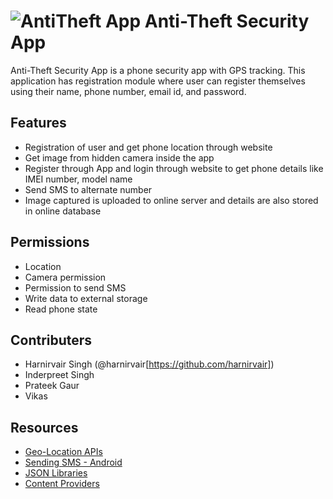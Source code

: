 #    ![AntiTheft App](https://res.cloudinary.com/drxuibycz/image/upload/v1577270099/icon_c4j58v.ico)    Anti-Theft Security App 

Anti-Theft Security App is a phone security app with GPS tracking. This
application has registration module where user can register themselves using their name, phone number, email id, and password.

## Features

* Registration of user and get phone location through website
* Get image from hidden camera inside the app
* Register through App and login through website to get phone details like IMEI number, model name
* Send SMS to alternate number
* Image captured is uploaded to online server and details are also stored in online database

## Permissions

* Location
* Camera permission 
* Permission to send SMS
* Write data to external storage
* Read phone state

## Contributers
* Harnirvair Singh (@harnirvair[https://github.com/harnirvair])
* Inderpreet Singh
* Prateek Gaur
* Vikas

## Resources
* [Geo-Location APIs](https://cloud.google.com/maps-platform/)
* [Sending SMS - Android](http://www.tutorialspoint.com/android/android_sending_sms.htm)
* [JSON Libraries](https://www.tutorialspoint.com/json/json_syntax.htm)
* [Content Providers](https://developer.android.com/guide/topics/providers/content-providers.html)
